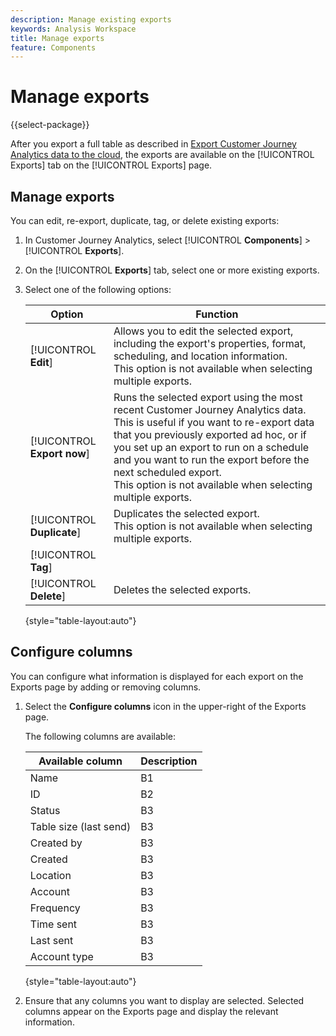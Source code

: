 ```yaml
---
description: Manage existing exports
keywords: Analysis Workspace
title: Manage exports
feature: Components
---
```

# Manage exports

{{select-package}}

After you export a full table as described in [Export Customer Journey Analytics data to the cloud](/help/analysis-workspace/export/export-cloud.md), the exports are available on the [!UICONTROL Exports] tab on the [!UICONTROL Exports] page. 

## Manage exports

You can edit, re-export, duplicate, tag, or delete existing exports:

1. In Customer Journey Analytics, select [!UICONTROL **Components**] > [!UICONTROL **Exports**].

1. On the [!UICONTROL **Exports**] tab, select one or more existing exports.

   <!-- add screenshot? -->

1. Select one of the following options:

   |Option | Function | 
   |---------|----------|
   | [!UICONTROL **Edit**] | Allows you to edit the selected export, including the export's properties, format, scheduling, and location information. </br>This option is not available when selecting multiple exports. | 
   | [!UICONTROL **Export now**] | Runs the selected export using the most recent Customer Journey Analytics data. This is useful if you want to re-export data that you previously exported ad hoc, or if you set up an export to run on a schedule and you want to run the export before the next scheduled export. </br>This option is not available when selecting multiple exports. | 
   | [!UICONTROL **Duplicate**] | Duplicates the selected export. </br>This option is not available when selecting multiple exports. | 
   | [!UICONTROL **Tag**] |  |  
   | [!UICONTROL **Delete**] | Deletes the selected exports. | 

   {style="table-layout:auto"}

## Configure columns

You can configure what information is displayed for each export on the Exports page by adding or removing columns.

1. Select the **Configure columns** icon in the upper-right of the Exports page.

   <!-- add screenshot -->

   The following columns are available:

   |Available column | Description |
   |---------|----------|
   | Name | B1 | 
   | ID | B2 | 
   | Status | B3 |
   | Table size (last send) | B3 |
   | Created by | B3 |
   | Created | B3 |
   | Location | B3 |
   | Account | B3 |
   | Frequency | B3 |
   | Time sent | B3 |
   | Last sent | B3 |
   | Account type | B3 |

   {style="table-layout:auto"}

1. Ensure that any columns you want to display are selected. Selected columns appear on the Exports page and display the relevant information.
